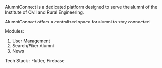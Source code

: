 AlumniConnect is a dedicated platform designed to serve the alumni of the Institute of Civil and Rural Engineering.


AlumniConnect offers a centralized space for alumni to stay connected.

Modules:
1) User Management
2) Search/Filter Alumni
3) News


Tech Stack : Flutter, Firebase
